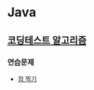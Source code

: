 # Java

### 
## [코딩테스트 알고리즘](https://school.programmers.co.kr/learn/challenges?order=recent&page=1&languages=java&levels=2)
### 연습문제
- [점 찍기](코딩테스트/점찍기.md)